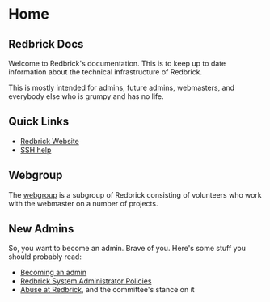 # Home

## Redbrick Docs

Welcome to Redbrick's documentation. This is to keep up to date information about the technical infrastructure of Redbrick.

This is mostly intended for admins, future admins, webmasters, and everybody else who is grumpy and has no life.

## Quick Links

- [Redbrick Website](https://redbrick.dcu.ie)
- [SSH help](https://docs.redbrick.dcu.ie/services/servers/#logging-in)

## Webgroup

The [webgroup](webgroup/index.md) is a subgroup of Redbrick consisting of volunteers who work with the webmaster on a number of projects.

## New Admins

So, you want to become an admin. Brave of you. Here's some stuff you should probably read:

- [Becoming an admin](procedures/new-admins.md)
- [Redbrick System Administrator Policies](procedures/policies.md)
- [Abuse at Redbrick](https://fucking.readthedocs.io/en/latest/procedures/abuse), and the committee's stance on it